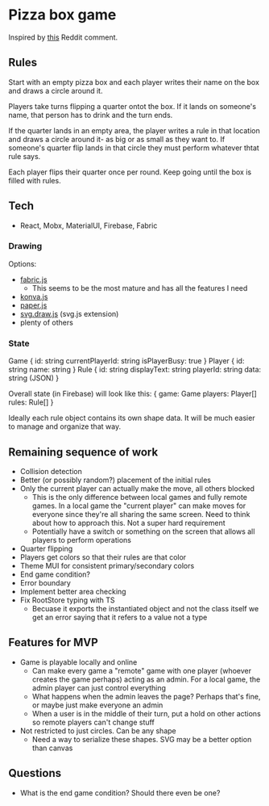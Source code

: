 # Pizza box game
Inspired by [this](https://www.reddit.com/r/AskReddit/comments/7m6g6h/drinkers_of_reddit_what_are_some_insanely_good/drs4wil/) Reddit comment.

## Rules
Start with an empty pizza box and each player writes their name on the box and draws a circle around it.

Players take turns flipping a quarter ontot the box. If it lands on someone's name, that person has to drink and the turn ends.

If the quarter lands in an empty area, the player writes a rule in that location and draws a circle around it- as big or as small as they want to. If someone's quarter flip lands in that circle they must perform whatever thtat rule says.

Each player flips their quarter once per round. Keep going until the box is filled with rules.

## Tech
* React, Mobx, MaterialUI, Firebase, Fabric

### Drawing
Options:
* [fabric.js](http://fabricjs.com/)
  * This seems to be the most mature and has all the features I need
* [konva.js](https://konvajs.org/)
* [paper.js](http://paperjs.org/)
* [svg.draw.js](https://github.com/svgdotjs/svg.draw.js) (svg.js extension)
* plenty of others

### State
Game {
  id: string
  currentPlayerId: string
  isPlayerBusy: true
}
Player {
  id: string
  name: string
}
Rule {
  id: string
  displayText: string
  playerId: string
  data: string (JSON)
}

Overall state (in Firebase) will look like this:
{
  game: Game
  players: Player[]
  rules: Rule[]
}

Ideally each rule object contains its own shape data. It will be much easier to manage and organize that way.

## Remaining sequence of work
* Collision detection
* Better (or possibly random?) placement of the initial rules
* Only the current player can actually make the move, all others blocked
  * This is the only difference between local games and fully remote games. In a local game the "current player" can make moves for everyone since they're all sharing the same screen. Need to think about how to approach this. Not a super hard requirement
  * Potentially have a switch or something on the screen that allows all players to perform operations
* Quarter flipping
* Players get colors so that their rules are that color
* Theme MUI for consistent primary/secondary colors
* End game condition?
* Error boundary
* Implement better area checking
* Fix RootStore typing with TS
  * Becuase it exports the instantiated object and not the class itself we get an error saying that it refers to a value not a type

## Features for MVP
* Game is playable locally and online
  * Can make every game a "remote" game with one player (whoever creates the game perhaps) acting as an admin. For a local game, the admin player can just control everything
  * What happens when the admin leaves the page? Perhaps that's fine, or maybe just make everyone an admin
  * When a user is in the middle of their turn, put a hold on other actions so remote players can't change stuff
* Not restricted to just circles. Can be any shape
  * Need a way to serialize these shapes. SVG may be a better option than canvas

## Questions
* What is the end game condition? Should there even be one?
